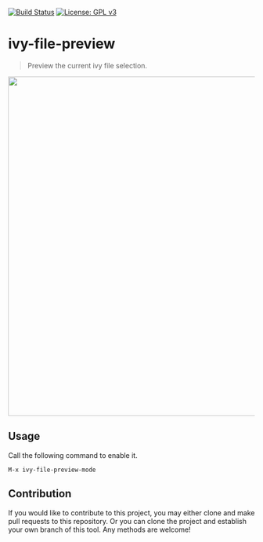 [![Build Status](https://travis-ci.com/jcs-elpa/ivy-file-preview.svg?branch=master)](https://travis-ci.com/jcs-elpa/ivy-file-preview)
[![License: GPL v3](https://img.shields.io/badge/License-GPL%20v3-blue.svg)](https://www.gnu.org/licenses/gpl-3.0)

# ivy-file-preview
> Preview the current ivy file selection.

<p align="center">
  <img src="./etc/demo.gif" width="600" height="691"/>
</p>

## Usage

Call the following command to enable it.

```
M-x ivy-file-preview-mode
```

## Contribution

If you would like to contribute to this project, you may either
clone and make pull requests to this repository. Or you can
clone the project and establish your own branch of this tool.
Any methods are welcome!
